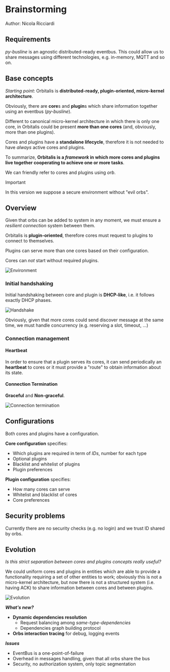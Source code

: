 # Brainstorming

Author: Nicola Ricciardi


## Requirements

*py-busline* is an agnostic distributed-ready eventbus. This could allow us to share messages using different technologies, e.g. in-memory, MQTT and so on.


## Base concepts

*Starting point*: Orbitalis is **distributed-ready, plugin-oriented, micro-kernel architecture**.

Obviously, there are **core**s and **plugin**s which share information together using an eventbus (*py-busline*).

Different to canonical micro-kernel architecture in which there is only one core, in Orbitalis could be present **more than one cores** (and, obviously, more than one plugins).

Cores and plugins have a **standalone lifecycle**, therefore it is not needed to have *always* active cores and plugins.

To summarize, **Orbitalis is a *framework* in which more cores and plugins live together cooperating to achieve one or more tasks**.

We can friendly refer to cores and plugins using *orb*.

> [!IMPORTANT]
> In this version we suppose a secure environment without "evil orbs".  


## Overview

Given that orbs can be added to system in any moment, we must ensure a *resilient connection* system between them.

Orbitalis is **plugin-oriented**, therefore cores must request to plugins to connect to themselves.

Plugins can serve more than one cores based on their configuration.

Cores can *not* start without required plugins.

![Environment](doc/assets/images/environment.png)

### Initial handshaking

Initial handshaking between core and plugin is **DHCP-like**, i.e. it follows exactly DHCP phases.

![Handshake](doc/assets/images/core-plugin-handshake.png)

Obviously, given that more cores could send discover message at the same time, we must handle concurrency (e.g. reserving a slot, timeout, ...) 


### Connection management

#### Heartbeat

In order to ensure that a plugin serves its cores, it can send periodically an **heartbeat** to cores or it must provide a "route" to obtain information about its state.


#### Connection Termination

**Graceful** and **Non-graceful**.

![Connection termination](doc/assets/images/tcp_closes.jpg)



## Configurations

Both cores and plugins have a configuration.

**Core configuration** specifies:

- Which plugins are required in term of *IDs*, number for each type
- Optional plugins
- Blacklist and whitelist of plugins
- Plugin preferences

**Plugin configuration** specifies:

- How many cores can serve
- Whitelist and blacklist of cores
- Core preferences


## Security problems

Currently there are no security checks (e.g. no login) and we trust ID shared by orbs.


## Evolution

*Is this strict separation between cores and plugins concepts really useful?*

We could uniform cores and plugins in entities which are able to provide a functionality requiring a set of other entities to work; obviously this is not a micro-kernel architecture, but now there is not a structured system (i.e. having ACK) to share information between cores and between plugins. 

![Evolution](doc/assets/images/orbitalis-evolution.png)


***What's new?***

- **Dynamic dependencies resolution**
  - Request balancing among *same-type-dependencies*
  - Dependencies graph building protocol
- **Orbs interaction tracing** for debug, logging events

***Issues***

- EventBus is a one-point-of-failure
- Overhead in messages handling, given that all orbs share the bus
- Security, no authorization system, only topic segmentation



























